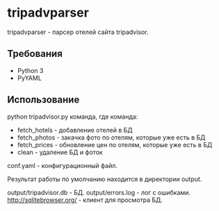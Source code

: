 # tripadvparser

tripadvparser - парсер отелей сайта tripadvisor.

## Требования
* Python 3
* PyYAML

## Использование

python tripadvisor.py команда, где команда:
* fetch_hotels - добавление отелей в БД
* fetch_photos - закачка фото по отелям, которые уже есть в БД
* fetch_prices - обновление цен по отелям, которые уже есть в БД
* clean - удаление БД и фоток

conf.yaml - конфигурационный файл.

Результат работы по умолчанию находится в директории output.

output/tripadvisor.db - БД.
output/errors.log - лог с ошибками.
http://sqlitebrowser.org/ - клиент для просмотра БД.
